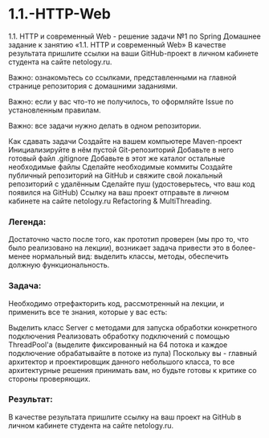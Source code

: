 # 1.1.-HTTP-Web
1.1. HTTP и современный Web - решение задачи №1 по Spring Домашнее задание к занятию «1.1. HTTP и современный Web» В качестве результата пришлите ссылки на ваши GitHub-проект в личном кабинете студента на сайте netology.ru.

Важно: ознакомьтесь со ссылками, представленными на главной странице репозитория с домашними заданиями.

Важно: если у вас что-то не получилось, то оформляйте Issue по установленным правилам.

Важно: все задачи нужно делать в одном репозитории.

Как сдавать задачи Создайте на вашем компьютере Maven-проект Инициализируйте в нём пустой Git-репозиторий Добавьте в него готовый файл .gitignore Добавьте в этот же каталог остальные необходимые файлы Сделайте необходимые коммиты Создайте публичный репозиторий на GitHub и свяжите свой локальный репозиторий с удалённым Сделайте пуш (удостоверьтесь, что ваш код появился на GitHub) Ссылку на ваш проект отправьте в личном кабинете на сайте netology.ru Refactoring & MultiThreading.
 ### Легенда:
  Достаточно часто после того, как прототип проверен (мы про то, что было реализовано на лекции), возникает задача привести это в более-менее нормальный вид: выделить классы, методы, обеспечить должную функциональность.

### Задача:
 Необходимо отрефакторить код, рассмотренный на лекции, и применить все те знания, которые у вас есть:

Выделить класс Server с методами для запуска обработки конкретного подключения Реализовать обработку подключений с помощью ThreadPool'а (выделите фиксированный на 64 потока и каждое подключение обрабатывайте в потоке из пула) Поскольку вы - главный архитектор и проектировщик данного небольшого класса, то все архитектурные решения принимать вам, но будьте готовы к критике со стороны проверяющих.

### Результат:
 В качестве результата пришлите ссылку на ваш проект на GitHub в личном кабинете студента на сайте netology.ru.